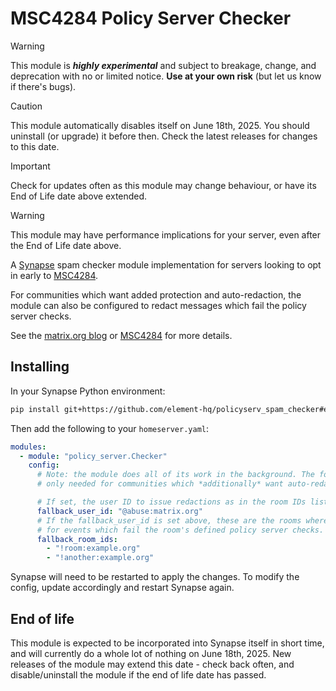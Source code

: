 # MSC4284 Policy Server Checker

> [!WARNING]
> This module is ***highly experimental*** and subject to breakage, change, and deprecation with no or limited
> notice. **Use at your own risk** (but let us know if there's bugs).

> [!CAUTION]
> This module automatically disables itself on June 18th, 2025. You should uninstall (or upgrade) it before then.
> Check the latest releases for changes to this date.

> [!IMPORTANT]
> Check for updates often as this module may change behaviour, or have its End of Life date above extended.

> [!WARNING]
> This module may have performance implications for your server, even after the End of Life date above.

A [Synapse](https://github.com/element-hq/synapse) spam checker module implementation for servers looking to opt in
early to [MSC4284](https://github.com/matrix-org/matrix-spec-proposals/pull/4284).

For communities which want added protection and auto-redaction, the module can also be configured to redact messages
which fail the policy server checks.

See the [matrix.org blog](https://matrix.org/blog/2025/04/introducing-policy-servers/) or
[MSC4284](https://github.com/matrix-org/matrix-spec-proposals/pull/4284) for more details.

## Installing

In your Synapse Python environment:

```bash
pip install git+https://github.com/element-hq/policyserv_spam_checker#egg=policy-server-checker
```

Then add the following to your `homeserver.yaml`:

```yaml
modules:
  - module: "policy_server.Checker"
    config:
      # Note: the module does all of its work in the background. The following configuration is
      # only needed for communities which *additionally* want auto-redaction.

      # If set, the user ID to issue redactions as in the room IDs listed below.
      fallback_user_id: "@abuse:matrix.org"
      # If the fallback_user_id is set above, these are the rooms where redactions will be sent
      # for events which fail the room's defined policy server checks.
      fallback_room_ids:
        - "!room:example.org"
        - "!another:example.org"
```

Synapse will need to be restarted to apply the changes. To modify the config, update accordingly and restart Synapse again.

## End of life

This module is expected to be incorporated into Synapse itself in short time, and will currently do a whole lot of nothing
on June 18th, 2025. New releases of the module may extend this date - check back often, and disable/uninstall the module if
the end of life date has passed.
